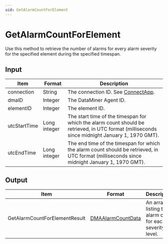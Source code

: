 ```yaml
---
uid: GetAlarmCountForElement
---
```


# GetAlarmCountForElement

Use this method to retrieve the number of alarms for every alarm severity for the specified element during the specified timespan.

<!-- Available from DataMiner 9.5.8 onwards. -->

## Input

| Item | Format | Description |
|--|--|--|
| connection | String | The connection ID. See [ConnectApp](xref:ConnectApp). |
| dmaID | Integer | The DataMiner Agent ID. |
| elementID | Integer | The element ID. |
| utcStartTime | Long integer | The start time of the timespan for which the alarm count should be retrieved, in UTC format (milliseconds since midnight January 1, 1970 GMT). |
| utcEndTime | Long integer | The end time of the timespan for which the alarm count should be retrieved, in UTC format (milliseconds since midnight January 1, 1970 GMT). |

## Output

| Item                           | Format            | Description                                               |
|--------------------------------|-------------------|-----------------------------------------------------------|
| GetAlarmCountForElementResult | [DMAAlarmCountData](xref:DMAAlarmCountData) | An array listing the alarm count for each severity level. |

